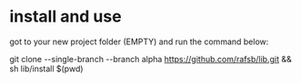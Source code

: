 # install and use

got to your new project folder (EMPTY) and run the command below: 

git clone --single-branch --branch alpha https://github.com/rafsb/lib.git && sh lib/install $(pwd)
